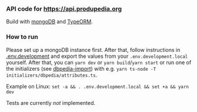### API code for https://api.produpedia.org

Build with [mongoDB](http://mongodb.com/) and [TypeORM](https://typeorm.io).

### How to run

Please set up a mongoDB instance first. After that, follow instructions in [.env.development](.env.development) and export the values from your `.env.development.local` yourself. After that, you can `yarn dev` or `yarn build`/`yarn start` or run one of the initializers (see [dbpedia-import](https://github.com/produpedia-org/dbpedia-import)) with e.g. `yarn ts-node -T initializers/dbpedia/attributes.ts`.

Example on Linux: `set -a && . .env.development.local && set +a && yarn dev`

Tests are currently *not* implemented.
